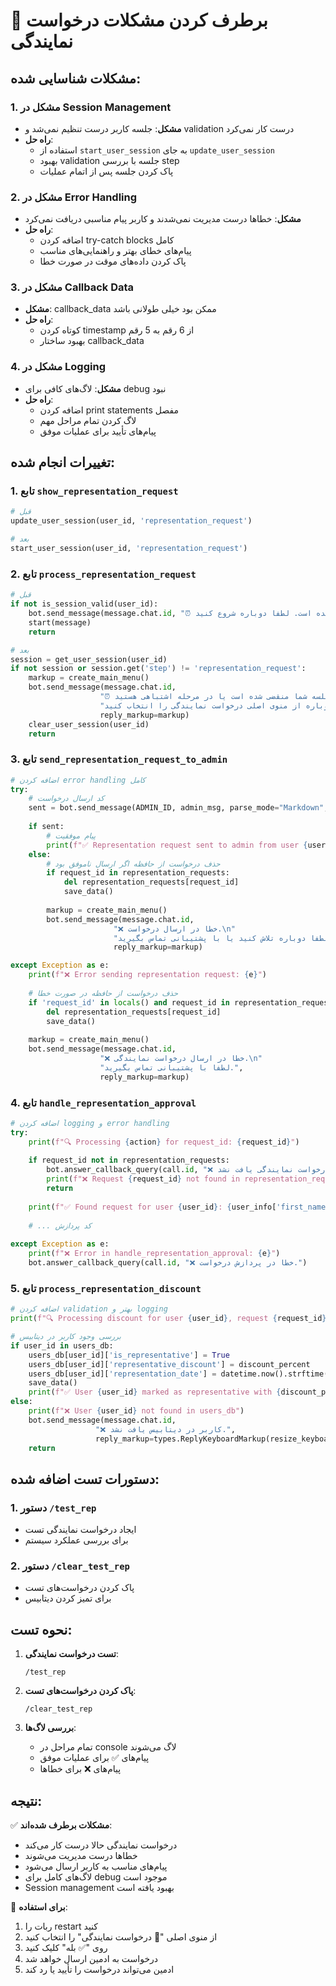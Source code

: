 # 🔧 برطرف کردن مشکلات درخواست نمایندگی

## مشکلات شناسایی شده:

### 1. **مشکل در Session Management**
- **مشکل**: جلسه کاربر درست تنظیم نمی‌شد و validation درست کار نمی‌کرد
- **راه حل**: 
  - استفاده از `start_user_session` به جای `update_user_session`
  - بهبود validation جلسه با بررسی step
  - پاک کردن جلسه پس از اتمام عملیات

### 2. **مشکل در Error Handling**
- **مشکل**: خطاها درست مدیریت نمی‌شدند و کاربر پیام مناسبی دریافت نمی‌کرد
- **راه حل**:
  - اضافه کردن try-catch blocks کامل
  - پیام‌های خطای بهتر و راهنمایی‌های مناسب
  - پاک کردن داده‌های موقت در صورت خطا

### 3. **مشکل در Callback Data**
- **مشکل**: callback_data ممکن بود خیلی طولانی باشد
- **راه حل**:
  - کوتاه کردن timestamp از 6 رقم به 5 رقم
  - بهبود ساختار callback_data

### 4. **مشکل در Logging**
- **مشکل**: لاگ‌های کافی برای debug نبود
- **راه حل**:
  - اضافه کردن print statements مفصل
  - لاگ کردن تمام مراحل مهم
  - پیام‌های تأیید برای عملیات موفق

## تغییرات انجام شده:

### 1. **تابع `show_representation_request`**
```python
# قبل
update_user_session(user_id, 'representation_request')

# بعد
start_user_session(user_id, 'representation_request')
```

### 2. **تابع `process_representation_request`**
```python
# قبل
if not is_session_valid(user_id):
    bot.send_message(message.chat.id, "⏰ جلسه شما منقضی شده است. لطفا دوباره شروع کنید.")
    start(message)
    return

# بعد
session = get_user_session(user_id)
if not session or session.get('step') != 'representation_request':
    markup = create_main_menu()
    bot.send_message(message.chat.id, 
                    "⏰ جلسه شما منقضی شده است یا در مرحله اشتباهی هستید.\n"
                    "لطفا دوباره از منوی اصلی درخواست نمایندگی را انتخاب کنید.",
                    reply_markup=markup)
    clear_user_session(user_id)
    return
```

### 3. **تابع `send_representation_request_to_admin`**
```python
# اضافه کردن error handling کامل
try:
    # کد ارسال درخواست
    sent = bot.send_message(ADMIN_ID, admin_msg, parse_mode="Markdown", reply_markup=markup)
    
    if sent:
        # پیام موفقیت
        print(f"✅ Representation request sent to admin from user {user_id} with request_id: {request_id}")
    else:
        # حذف درخواست از حافظه اگر ارسال ناموفق بود
        if request_id in representation_requests:
            del representation_requests[request_id]
            save_data()
        
        markup = create_main_menu()
        bot.send_message(message.chat.id, 
                       "❌ خطا در ارسال درخواست.\n"
                       "لطفا دوباره تلاش کنید یا با پشتیبانی تماس بگیرید.",
                       reply_markup=markup)

except Exception as e:
    print(f"❌ Error sending representation request: {e}")
    
    # حذف درخواست از حافظه در صورت خطا
    if 'request_id' in locals() and request_id in representation_requests:
        del representation_requests[request_id]
        save_data()
    
    markup = create_main_menu()
    bot.send_message(message.chat.id, 
                    "❌ خطا در ارسال درخواست نمایندگی.\n"
                    "لطفا با پشتیبانی تماس بگیرید.",
                    reply_markup=markup)
```

### 4. **تابع `handle_representation_approval`**
```python
# اضافه کردن logging و error handling
try:
    print(f"🔍 Processing {action} for request_id: {request_id}")
    
    if request_id not in representation_requests:
        bot.answer_callback_query(call.id, "❌ درخواست نمایندگی یافت نشد.")
        print(f"❌ Request {request_id} not found in representation_requests")
        return
    
    print(f"✅ Found request for user {user_id}: {user_info['first_name']} (@{user_info['username']})")
    
    # ... کد پردازش
    
except Exception as e:
    print(f"❌ Error in handle_representation_approval: {e}")
    bot.answer_callback_query(call.id, "❌ خطا در پردازش درخواست.")
```

### 5. **تابع `process_representation_discount`**
```python
# اضافه کردن validation بهتر و logging
print(f"🔍 Processing discount for user {user_id}, request {request_id}")

# بررسی وجود کاربر در دیتابیس
if user_id in users_db:
    users_db[user_id]['is_representative'] = True
    users_db[user_id]['representative_discount'] = discount_percent
    users_db[user_id]['representation_date'] = datetime.now().strftime("%Y-%m-%d %H:%M:%S")
    save_data()
    print(f"✅ User {user_id} marked as representative with {discount_percent}% discount")
else:
    print(f"❌ User {user_id} not found in users_db")
    bot.send_message(message.chat.id, 
                   "❌ کاربر در دیتابیس یافت نشد.",
                   reply_markup=types.ReplyKeyboardMarkup(resize_keyboard=True, row_width=1).add(types.KeyboardButton('🔙 بازگشت به پنل')))
    return
```

## دستورات تست اضافه شده:

### 1. **دستور `/test_rep`**
- ایجاد درخواست نمایندگی تست
- برای بررسی عملکرد سیستم

### 2. **دستور `/clear_test_rep`**
- پاک کردن درخواست‌های تست
- برای تمیز کردن دیتابیس

## نحوه تست:

1. **تست درخواست نمایندگی**:
   ```
   /test_rep
   ```

2. **پاک کردن درخواست‌های تست**:
   ```
   /clear_test_rep
   ```

3. **بررسی لاگ‌ها**:
   - تمام مراحل در console لاگ می‌شوند
   - پیام‌های ✅ برای عملیات موفق
   - پیام‌های ❌ برای خطاها

## نتیجه:

✅ **مشکلات برطرف شده‌اند**:
- درخواست نمایندگی حالا درست کار می‌کند
- خطاها درست مدیریت می‌شوند
- پیام‌های مناسب به کاربر ارسال می‌شود
- لاگ‌های کامل برای debug موجود است
- Session management بهبود یافته است

🔧 **برای استفاده**:
1. ربات را restart کنید
2. از منوی اصلی "🏢 درخواست نمایندگی" را انتخاب کنید
3. روی "✅ بله" کلیک کنید
4. درخواست به ادمین ارسال خواهد شد
5. ادمین می‌تواند درخواست را تأیید یا رد کند 